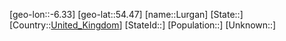 ﻿---
location: [54.47,-6.33]
type: City
tags:
- geo/City


SpocWebEntityId: 32148
isDeleted: false
confidential: public

---
[geo-lon::-6.33]
[geo-lat::54.47]
[name::Lurgan]
[State::]
[Country::[United_Kingdom](geo/Continent/Europe/United_Kingdom.md)]
[StateId::]
[Population::]
[Unknown::]

